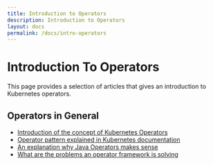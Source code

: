 ```yaml
---
title: Introduction to Operators
description: Introduction to Operators
layout: docs
permalink: /docs/intro-operators
---
```


# Introduction To Operators

This page provides a selection of articles that gives an introduction to Kubernetes operators.

## Operators in General

 - [Introduction of the concept of Kubernetes Operators](https://blog.container-solutions.com/kubernetes-operators-explained)
 - [Operator pattern explained in Kubernetes documentation](https://kubernetes.io/docs/concepts/extend-kubernetes/operator/) 
 - [An explanation why Java Operators makes sense](https://blog.container-solutions.com/cloud-native-java-infrastructure-automation-with-kubernetes-operators) 
 - [What are the problems an operator framework is solving](https://csviri.medium.com/deep-dive-building-a-kubernetes-operator-sdk-for-java-developers-5008218822cb)
 
